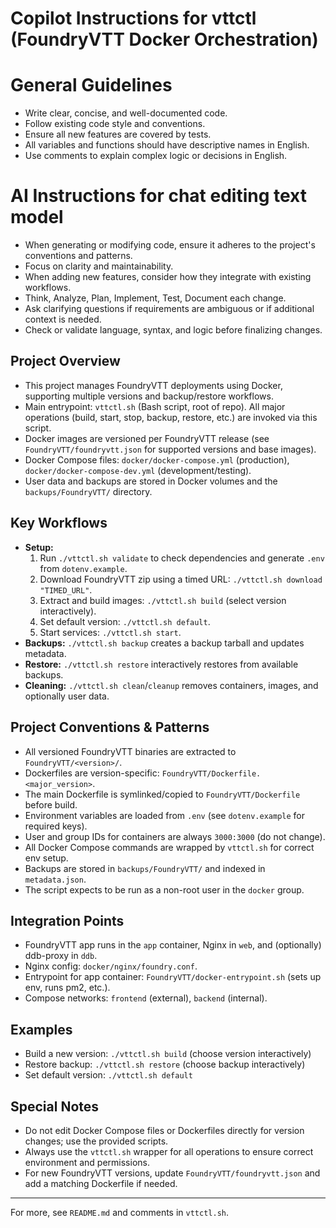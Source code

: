 # Copilot Instructions for vttctl (FoundryVTT Docker Orchestration)

# General Guidelines
- Write clear, concise, and well-documented code.
- Follow existing code style and conventions.
- Ensure all new features are covered by tests.
- All variables and functions should have descriptive names in English.
- Use comments to explain complex logic or decisions in English.

# AI Instructions for chat editing text model
- When generating or modifying code, ensure it adheres to the project's conventions and patterns.
- Focus on clarity and maintainability.
- When adding new features, consider how they integrate with existing workflows.
- Think, Analyze, Plan, Implement, Test, Document each change.
- Ask clarifying questions if requirements are ambiguous or if additional context is needed.
- Check or validate language, syntax, and logic before finalizing changes.

## Project Overview
- This project manages FoundryVTT deployments using Docker, supporting multiple versions and backup/restore workflows.
- Main entrypoint: `vttctl.sh` (Bash script, root of repo). All major operations (build, start, stop, backup, restore, etc.) are invoked via this script.
- Docker images are versioned per FoundryVTT release (see `FoundryVTT/foundryvtt.json` for supported versions and base images).
- Docker Compose files: `docker/docker-compose.yml` (production), `docker/docker-compose-dev.yml` (development/testing).
- User data and backups are stored in Docker volumes and the `backups/FoundryVTT/` directory.

## Key Workflows
- **Setup:**
  1. Run `./vttctl.sh validate` to check dependencies and generate `.env` from `dotenv.example`.
  2. Download FoundryVTT zip using a timed URL: `./vttctl.sh download "TIMED_URL"`.
  3. Extract and build images: `./vttctl.sh build` (select version interactively).
  4. Set default version: `./vttctl.sh default`.
  5. Start services: `./vttctl.sh start`.
- **Backups:** `./vttctl.sh backup` creates a backup tarball and updates metadata.
- **Restore:** `./vttctl.sh restore` interactively restores from available backups.
- **Cleaning:** `./vttctl.sh clean`/`cleanup` removes containers, images, and optionally user data.

## Project Conventions & Patterns
- All versioned FoundryVTT binaries are extracted to `FoundryVTT/<version>/`.
- Dockerfiles are version-specific: `FoundryVTT/Dockerfile.<major_version>`.
- The main Dockerfile is symlinked/copied to `FoundryVTT/Dockerfile` before build.
- Environment variables are loaded from `.env` (see `dotenv.example` for required keys).
- User and group IDs for containers are always `3000:3000` (do not change).
- All Docker Compose commands are wrapped by `vttctl.sh` for correct env setup.
- Backups are stored in `backups/FoundryVTT/` and indexed in `metadata.json`.
- The script expects to be run as a non-root user in the `docker` group.

## Integration Points
- FoundryVTT app runs in the `app` container, Nginx in `web`, and (optionally) ddb-proxy in `ddb`.
- Nginx config: `docker/nginx/foundry.conf`.
- Entrypoint for app container: `FoundryVTT/docker-entrypoint.sh` (sets up env, runs pm2, etc.).
- Compose networks: `frontend` (external), `backend` (internal).

## Examples
- Build a new version: `./vttctl.sh build` (choose version interactively)
- Restore backup: `./vttctl.sh restore` (choose backup interactively)
- Set default version: `./vttctl.sh default`

## Special Notes
- Do not edit Docker Compose files or Dockerfiles directly for version changes; use the provided scripts.
- Always use the `vttctl.sh` wrapper for all operations to ensure correct environment and permissions.
- For new FoundryVTT versions, update `FoundryVTT/foundryvtt.json` and add a matching Dockerfile if needed.

---
For more, see `README.md` and comments in `vttctl.sh`.
